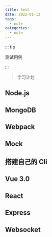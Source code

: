 ```yaml
---
title: test
date: 2022-01-13
tags:
  - note
categories:
  - note
---
```


::: tip

测试用例

:::

<!-- more -->

> 学习计划

## Node.js

## MongoDB

## Webpack

## Mock

## 搭建自己的 Cli

## Vue 3.0

## React

## Express

## Websocket
